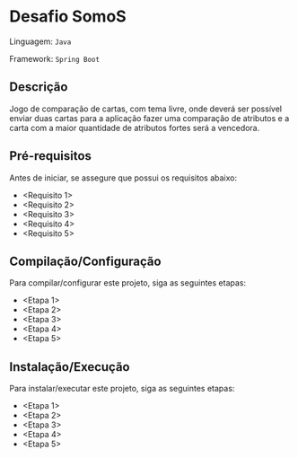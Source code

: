# Desafio SomoS

Linguagem: `Java`

Framework: `Spring Boot`

## Descrição

Jogo de comparação de cartas, com tema livre, onde deverá ser possível enviar duas cartas para a aplicação fazer uma comparação de atributos e a carta com a maior quantidade de atributos fortes será a vencedora.

## Pré-requisitos

Antes de iniciar, se assegure que possui os requisitos abaixo:

- <Requisito 1>
- <Requisito 2>
- <Requisito 3>
- <Requisito 4>
- <Requisito 5>

## Compilação/Configuração

Para compilar/configurar este projeto, siga as seguintes etapas:

- <Etapa 1>
- <Etapa 2>
- <Etapa 3>
- <Etapa 4>
- <Etapa 5>

## Instalação/Execução

Para instalar/executar este projeto, siga as seguintes etapas:

- <Etapa 1>
- <Etapa 2>
- <Etapa 3>
- <Etapa 4>
- <Etapa 5>
